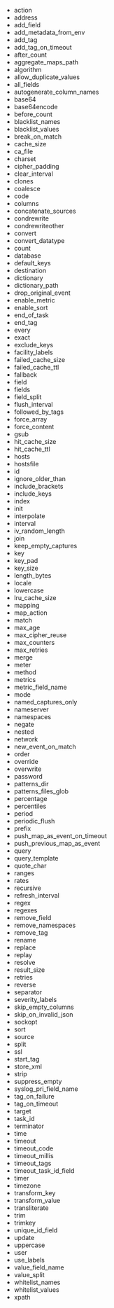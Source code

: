 - action
- address
- add_field
- add_metadata_from_env
- add_tag
- add_tag_on_timeout
- after_count
- aggregate_maps_path
- algorithm
- allow_duplicate_values
- all_fields
- autogenerate_column_names
- base64
- base64encode
- before_count
- blacklist_names
- blacklist_values
- break_on_match
- cache_size
- ca_file
- charset
- cipher_padding
- clear_interval
- clones
- coalesce
- code
- columns
- concatenate_sources
- condrewrite
- condrewriteother
- convert
- convert_datatype
- count
- database
- default_keys
- destination
- dictionary
- dictionary_path
- drop_original_event
- enable_metric
- enable_sort
- end_of_task
- end_tag
- every
- exact
- exclude_keys
- facility_labels
- failed_cache_size
- failed_cache_ttl
- fallback
- field
- fields
- field_split
- flush_interval
- followed_by_tags
- force_array
- force_content
- gsub
- hit_cache_size
- hit_cache_ttl
- hosts
- hostsfile
- id
- ignore_older_than
- include_brackets
- include_keys
- index
- init
- interpolate
- interval
- iv_random_length
- join
- keep_empty_captures
- key
- key_pad
- key_size
- length_bytes
- locale
- lowercase
- lru_cache_size
- mapping
- map_action
- match
- max_age
- max_cipher_reuse
- max_counters
- max_retries
- merge
- meter
- method
- metrics
- metric_field_name
- mode
- named_captures_only
- nameserver
- namespaces
- negate
- nested
- network
- new_event_on_match
- order
- override
- overwrite
- password
- patterns_dir
- patterns_files_glob
- percentage
- percentiles
- period
- periodic_flush
- prefix
- push_map_as_event_on_timeout
- push_previous_map_as_event
- query
- query_template
- quote_char
- ranges
- rates
- recursive
- refresh_interval
- regex
- regexes
- remove_field
- remove_namespaces
- remove_tag
- rename
- replace
- replay
- resolve
- result_size
- retries
- reverse
- separator
- severity_labels
- skip_empty_columns
- skip_on_invalid_json
- sockopt
- sort
- source
- split
- ssl
- start_tag
- store_xml
- strip
- suppress_empty
- syslog_pri_field_name
- tag_on_failure
- tag_on_timeout
- target
- task_id
- terminator
- time
- timeout
- timeout_code
- timeout_millis
- timeout_tags
- timeout_task_id_field
- timer
- timezone
- transform_key
- transform_value
- transliterate
- trim
- trimkey
- unique_id_field
- update
- uppercase
- user
- use_labels
- value_field_name
- value_split
- whitelist_names
- whitelist_values
- xpath